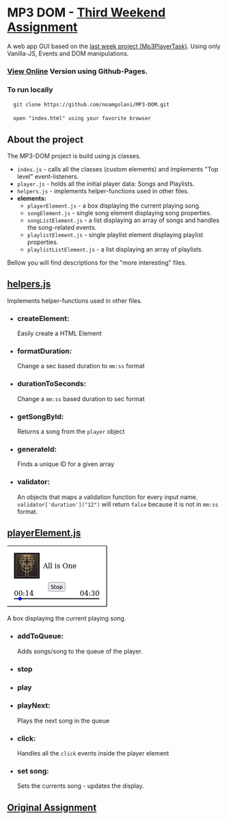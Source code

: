 # MP3 DOM - [Third Weekend Assignment](./original_task.md)

A web app GUI based on the [last week project (Mp3PlayerTask)](https://github.com/noamgolani/Mp3PlayerTask). Using only Vanilla-JS, Events and DOM manipulations.

### [View Online](https://noamgolani.github.io/MP3-DOM/index.html) Version using Github-Pages.

### To run locally

      git clone https://github.com/noamgolani/MP3-DOM.git

      open "index.html" using your favorite browser

## About the project

The MP3-DOM project is build using js classes.

-  `index.js` - calls all the classes (custom elements) and implements "Top level" event-listeners.
-  `player.js` - holds all the initial player data: Songs and Playlists.
-  `helpers.js` - implements helper-functions used in other files.
-  **elements:**
   -  `playerElement.js` - a box displaying the current playing song.
   -  `songElement.js` - single song element displaying song properties.
   -  `songListElement.js` - a list displaying an array of songs and handles the song-related events.
   -  `playlistElement.js` - single playlist element displaying playlist properties.
   -  `playlistListElement.js` - a list displaying an array of playlists.

Bellow you will find descriptions for the "more interesting" files.

## [helpers.js](./helpers.js)

Implements helper-functions used in other files.

-  ### createElement:
   Easily create a HTML Element
-  ### formatDuration:
   Change a sec based duration to `mm:ss` format
-  ### durationToSeconds:
   Change a `mm:ss` based duration to sec format
-  ### getSongById:
   Returns a song from the `player` object
-  ### generateId:
   Finds a unique ID for a given array
-  ### validator:
   An objects that maps a validation function for every input name. `validator['duration']("12")` will return `false` because it is not in `mm:ss` format.

## [playerElement.js](./playerElement.js)

![player image](./images/readme/player.png)

A box displaying the current playing song.

-  ### addToQueue:
   Adds songs/song to the queue of the player.
-  ### stop
-  ### play
-  ### playNext:
   Plays the next song in the queue
-  ### click:
   Handles all the `click` events inside the player element
-  ### set song:
   Sets the currents song - updates the display.

## [Original Assignment](./original_task.md)
